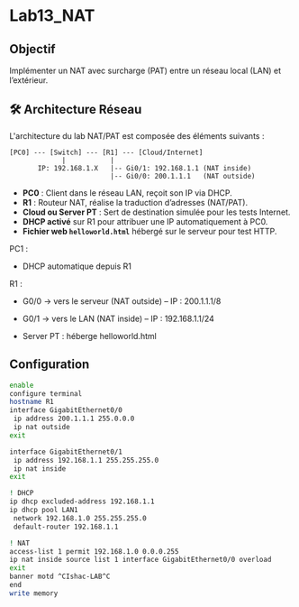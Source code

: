 # Lab13_NAT
## Objectif
Implémenter un NAT avec surcharge (PAT) entre un réseau local (LAN) et l’extérieur.

## 🛠️ Architecture Réseau

L'architecture du lab NAT/PAT est composée des éléments suivants :

```
[PC0] --- [Switch] --- [R1] --- [Cloud/Internet]
             |           |
       IP: 192.168.1.X   |-- Gi0/1: 192.168.1.1 (NAT inside)
                         |-- Gi0/0: 200.1.1.1   (NAT outside)
```

- **PC0** : Client dans le réseau LAN, reçoit son IP via DHCP.
- **R1** : Routeur NAT, réalise la traduction d’adresses (NAT/PAT).
- **Cloud ou Server PT** : Sert de destination simulée pour les tests Internet.
- **DHCP activé** sur R1 pour attribuer une IP automatiquement à PC0.
- **Fichier web `helloworld.html`** hébergé sur le serveur pour test HTTP.

PC1 :
- DHCP automatique depuis R1

R1 :

-  G0/0 → vers le serveur (NAT outside) – IP : 200.1.1.1/8

-  G0/1 → vers le LAN (NAT inside) – IP : 192.168.1.1/24

- Server PT : héberge helloworld.html

## Configuration
```bash
enable
configure terminal
hostname R1
interface GigabitEthernet0/0
 ip address 200.1.1.1 255.0.0.0
 ip nat outside
exit

interface GigabitEthernet0/1
 ip address 192.168.1.1 255.255.255.0
 ip nat inside
exit

! DHCP
ip dhcp excluded-address 192.168.1.1
ip dhcp pool LAN1
 network 192.168.1.0 255.255.255.0
 default-router 192.168.1.1

! NAT
access-list 1 permit 192.168.1.0 0.0.0.255
ip nat inside source list 1 interface GigabitEthernet0/0 overload
exit 
banner motd ^CIshac-LAB^C
end
write memory
```
